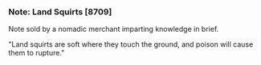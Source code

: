 ### Note: Land Squirts [8709]

Note sold by a nomadic merchant imparting knowledge in brief.

"Land squirts are soft where they touch the ground, and poison will cause them to rupture."